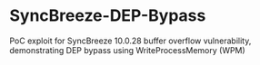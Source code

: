 # SyncBreeze-DEP-Bypass
PoC exploit for SyncBreeze 10.0.28 buffer overflow vulnerability, demonstrating DEP bypass using WriteProcessMemory (WPM)
